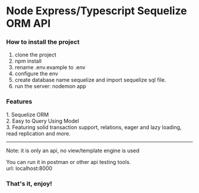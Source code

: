 # Node Express/Typescript Sequelize ORM API

<h3>How to install the project</h3>

1. clone the project
2. npm install
3. rename .env.example to .env
4. configure the env
5. create database name sequelize and import sequelize sql file.
6. run the server: nodemon app

<h3>Features</h3>
1. Sequelize ORM<br/>
2. Easy to Query Using Model<br/>
3. Featuring solid transaction support, relations, eager and lazy loading, read replication and more. <br/>

---

Note: it is only an api, no view/template engine is used

You can run it in postman or other api testing tools. <br/>
url: localhost:8000

<h3>That's it, enjoy!</h3>
